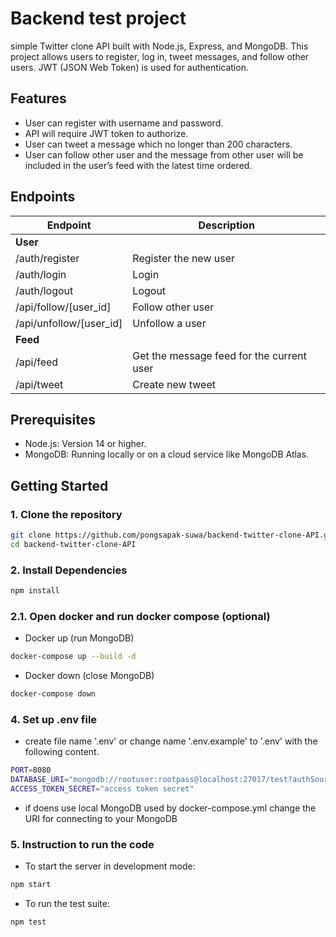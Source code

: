 # Backend test project

simple Twitter clone API built with Node.js, Express, and MongoDB. This project allows users to register, log in, tweet messages, and follow other users. JWT (JSON Web Token) is used for authentication.

## Features

- User can register with username and password.
- API will require JWT token to authorize.
- User can tweet a message which no longer than 200 characters.
- User can follow other user and the message from other user will be included in the user’s feed with the latest time ordered.

## Endpoints

| Endpoint                | Description                               |
| ----------------------- | ----------------------------------------- |
| **User**                |                                           |
| /auth/register          | Register the new user                     |
| /auth/login             | Login                                     |
| /auth/logout            | Logout                                    |
| /api/follow/[user_id]   | Follow other user                         |
| /api/unfollow/[user_id] | Unfollow a user                           |
| **Feed**                |                                           |
| /api/feed               | Get the message feed for the current user |
| /api/tweet              | Create new tweet                          |
  
## Prerequisites

- Node.js: Version 14 or higher.
- MongoDB: Running locally or on a cloud service like MongoDB Atlas.

## Getting Started

### 1. Clone the repository
```bash
git clone https://github.com/pongsapak-suwa/backend-twitter-clone-API.git
cd backend-twitter-clone-API
```
### 2. Install Dependencies
```bash
npm install
```

### 2.1. Open docker and run docker compose (optional)
- Docker up (run MongoDB)
```bash
docker-compose up --build -d
```

- Docker down (close MongoDB)
```bash
docker-compose down
```

### 4. Set up .env file

- create file name '.env' or change name '.env.example' to '.env' with the following content.
```bash
PORT=8080
DATABASE_URI="mongodb://rootuser:rootpass@localhost:27017/test?authSource=admin"
ACCESS_TOKEN_SECRET="access token secret"
```
* if doens use local MongoDB used by docker-compose.yml change the URI for connecting to your MongoDB

### 5. Instruction to run the code

- To start the server in development mode:
```bash
npm start
```
- To run the test suite:
```bash
npm test
```
